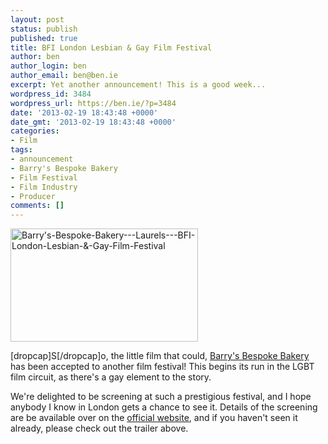 ```yaml
---
layout: post
status: publish
published: true
title: BFI London Lesbian & Gay Film Festival
author: ben
author_login: ben
author_email: ben@ben.ie
excerpt: Yet another announcement! This is a good week...
wordpress_id: 3484
wordpress_url: https://ben.ie/?p=3484
date: '2013-02-19 18:43:48 +0000'
date_gmt: '2013-02-19 18:43:48 +0000'
categories:
- Film
tags:
- announcement
- Barry's Bespoke Bakery
- Film Festival
- Film Industry
- Producer
comments: []
---
```

<p><img class="alignright size-medium wp-image-3491" alt="Barry's-Bespoke-Bakery---Laurels---BFI-London-Lesbian-&amp;-Gay-Film-Festival" src="https://ben.ie/wp-content/uploads/2013/02/Barrys-Bespoke-Bakery-Laurels-BFI-London-Lesbian-Gay-Film-Festival-300x181.png" width="300" height="181" /></p>
<p>[dropcap]S[/dropcap]o, the little film that could, <a href="https://barrysfilm.com" target="_blank">Barry's Bespoke Bakery</a> has been accepted to another film festival! This begins its run in the LGBT film circuit, as there's a gay element to the story.</p>
<p>We're delighted to be screening at such a prestigious festival, and I hope anybody I know in London gets a chance to see it. Details of the screening are be available over on the <a href="https://barrysfilm.com/screenings" target="_blank">official website</a>, and if you haven't seen it already, please check out the trailer above.</p>
<p>&nbsp;</p>
